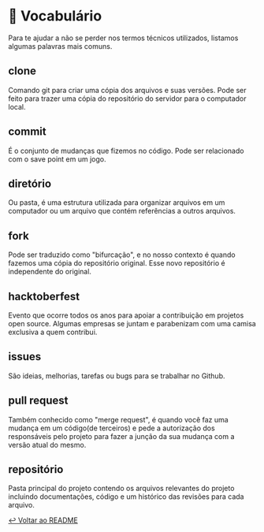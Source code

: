# :bookmark_tabs: Vocabulário

Para te ajudar a não se perder nos termos técnicos utilizados, listamos algumas palavras mais comuns.

## clone

Comando git para criar uma cópia dos arquivos e suas versões. Pode ser feito para trazer uma cópia do repositório do servidor para o computador local.

## commit

É o conjunto de mudanças que fizemos no código. Pode ser relacionado com o save point em um jogo.

## diretório

Ou pasta, é uma estrutura utilizada para organizar arquivos em um computador ou um arquivo que contém referências a outros arquivos.

## fork

Pode ser traduzido como "bifurcação", e no nosso contexto é quando fazemos uma cópia do repositório original. Esse novo repositório é independente do original.

## hacktoberfest

Evento que ocorre todos os anos para apoiar a contribuição em projetos open source. Algumas empresas se juntam e parabenizam com uma camisa exclusiva a quem contribui.

## issues

São ideias, melhorias, tarefas ou bugs para se trabalhar no Github.

## pull request

Também conhecido como "merge request", é quando você faz uma mudança em um código(de terceiros) e pede a autorização dos responsáveis pelo projeto para fazer a junção da sua mudança com a versão atual do mesmo.

## repositório

Pasta principal do projeto contendo os arquivos relevantes do projeto incluindo documentações, código e um histórico das revisões para cada arquivo.


[:leftwards_arrow_with_hook: Voltar ao README ](README.md)
